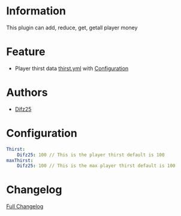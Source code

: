 # Information
This plugin can add, reduce, get, getall player money

# Feature
- Player thirst data [thirst.yml](https://github.com/Difz25/AvresThirst/blob/master/resources/thirst.yml) with [Configuration](#configuration)

# Authors
- [Difz25](https://github.com/Difz25)

# Configuration
```yaml
Thirst:
    Difz25: 100 // This is the player thirst default is 100
maxThirst:
    Difz25: 100 // This is the max player thirst default is 100
```

# Changelog
[Full Changelog](https://github.com/Difz25/AvresThirst/commits)
